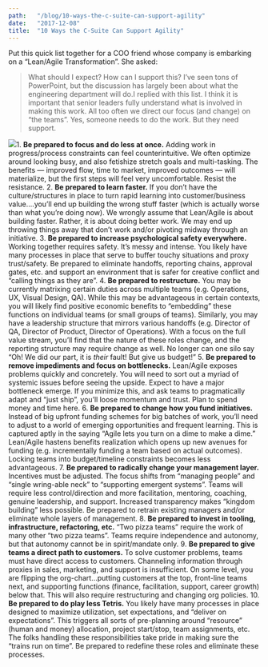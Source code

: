 ```yaml
---
path:	"/blog/10-ways-the-c-suite-can-support-agility"
date:	"2017-12-08"
title:	"10 Ways the C-Suite Can Support Agility"
---
```


Put this quick list together for a COO friend whose company is embarking on a “Lean/Agile Transformation”. She asked:


> What should I expect? How can I support this? I’ve seen tons of PowerPoint, but the discussion has largely been about what the engineering department will do.I replied with this list. I think it is important that senior leaders fully understand what is involved in making this work. All too often we direct our focus (and change) on “the teams”. Yes, someone needs to do the work. But they need support.

![](/images/1*fEBEHEN9I9rRxxaQmNktMA@2x.jpeg)1. **Be prepared to focus and do less at once.** Adding work in progress/process constraints can feel counterintuitive. We often optimize around looking busy, and also fetishize stretch goals and multi-tasking. The benefits — improved flow, time to market, improved outcomes — will materialize, but the first steps will feel very uncomfortable. Resist the resistance.
2. **Be prepared to learn faster.** If you don’t have the culture/structures in place to turn rapid learning into customer/business value….you’ll end up building the wrong stuff faster (which is actually worse than what you’re doing now). We wrongly assume that Lean/Agile is about building faster. Rather, it is about doing better work. We may end up throwing things away that don’t work and/or pivoting midway through an initiative.
3. **Be prepared to increase psychological safety everywhere.** Working together requires safety. It’s messy and intense. You likely have many processes in place that serve to buffer touchy situations and proxy trust/safety. Be prepared to eliminate handoffs, reporting chains, approval gates, etc. and support an environment that is safer for creative conflict and “calling things as they are”.
4. **Be prepared to restructure.** You may be currently matrixing certain duties across multiple teams (e.g. Operations, UX, Visual Design, QA). While this may be advantageous in certain contexts, you will likely find positive economic benefits to “embedding” these functions on individual teams (or small groups of teams). Similarly, you may have a leadership structure that mirrors various handoffs (e.g. Director of QA, Director of Product, Director of Operations). With a focus on the full value stream, you’ll find that the nature of these roles change, and the reporting structure may require change as well. No longer can one silo say “Oh! We did our part, it is *their* fault! But give us budget!”
5. **Be prepared to remove impediments and focus on bottlenecks.** Lean/Agile exposes problems quickly and concretely. You will need to sort out a myriad of systemic issues before seeing the upside. Expect to have a major bottleneck emerge. If you minimize this, and ask teams to pragmatically adapt and “just ship”, you’ll loose momentum and trust. Plan to spend money and time here.
6. **Be prepared to change how you fund initiatives.** Instead of big upfront funding schemes for big batches of work, you’ll need to adjust to a world of emerging opportunities and frequent learning. This is captured aptly in the saying “Agile lets you turn on a dime to make a dime.” Lean/Agile hastens benefits realization which opens up new avenues for funding (e.g. incrementally funding a team based on actual outcomes). Locking teams into budget/timeline constraints becomes less advantageous.
7. **Be prepared to radically change your management layer.** Incentives must be adjusted. The focus shifts from “managing people” and “single wring-able neck” to “supporting emergent systems”. Teams will require less control/direction and more facilitation, mentoring, coaching, genuine leadership, and support. Increased transparency makes “kingdom building” less possible. Be prepared to retrain existing managers and/or eliminate whole layers of management.
8. **Be prepared to invest in tooling, infrastructure, refactoring, etc.** “Two pizza teams” require the work of many other “two pizza teams”. Teams require independence and autonomy, but that autonomy cannot be in spirit/mandate only.
9. **Be prepared to give teams a direct path to customers.** To solve customer problems, teams must have direct access to customers. Channeling information through proxies in sales, marketing, and support is insufficient. On some level, you are flipping the org-chart…putting customers at the top, front-line teams next, and supporting functions (finance, facilitation, support, career growth) below that. This will also require restructuring and changing org policies.
10. **Be prepared to do play less Tetris.** You likely have many processes in place designed to maximize utilization, set expectations, and “deliver on expectations”. This triggers all sorts of pre-planning around “resource” (human and money) allocation, project start/stop, team assignments, etc. The folks handling these responsibilities take pride in making sure the “trains run on time”. Be prepared to redefine these roles and eliminate these processes.
